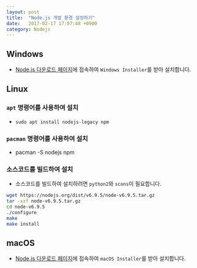 ```yaml
---
layout: post
title:  "Node.js 개발 환경 설정하기"
date:   2017-02-17 17:07:48 +0900
category: Nodejs
---
```


## Windows

- [Node.js 다운로드 페이지](https://nodejs.org/en/download)에 접속하여 `Windows Installer`를 받아 설치합니다.


## Linux

### `apt` 명령어를 사용하여 설치

- `sudo apt install nodejs-legacy npm`

### `pacman` 명령어를 사용하여 설치

- pacman -S nodejs npm

### 소스코드를 빌드하여 설치

- 소스코드를 빌드하여 설치하려면 `python2`와 `scons`이 필요합니다.

```sh
wget https://nodejs.org/dist/v6.9.5/node-v6.9.5.tar.gz
tar -xzf node-v6.9.5.tar.gz
cd node-v6.9.5
./configure
make
make install
```

## macOS

- [Node.js 다운로드 페이지](https://nodejs.org/en/download)에 접속하여 `macOS Installer`를 받아 설치합니다.
